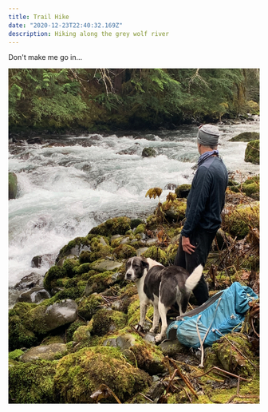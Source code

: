 ```yaml
---
title: Trail Hike
date: "2020-12-23T22:40:32.169Z"
description: Hiking along the grey wolf river
---
```


Don't make me go in...

![Madison The Dog](./IMG_2092.jpeg)
